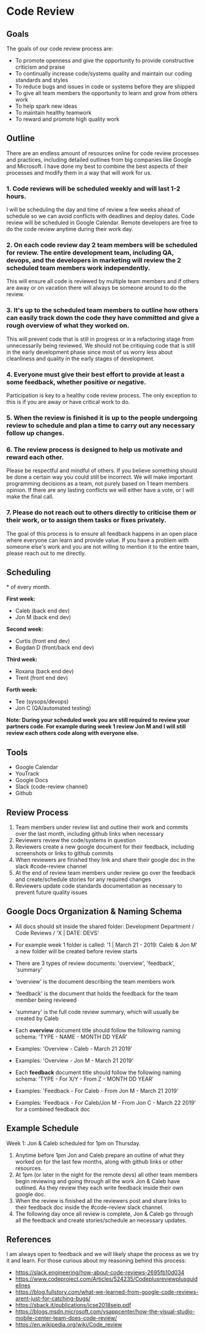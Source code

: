 # Code Review

## Goals

The goals of our code review process are:

- To promote openness and give the opportunity to provide constructive criticism and praise
- To continually increase code/systems quality and maintain our coding standards and styles
- To reduce bugs and issues in code or systems before they are shipped
- To give all team members the opportunity to learn and grow from others work
- To help spark new ideas
- To maintain healthy teamwork
- To reward and promote high quality work

## Outline

There are an endless amount of resources online for code review processes and practices, including detailed outlines from big companies like Google and Microsoft. I have done my best to combine the best aspects of their processes and modify them in a way that will work for us.

### 1. Code reviews will be scheduled weekly and will last 1-2 hours.

I will be scheduling the day and time of review a few weeks ahead of schedule so we can avoid conflicts with deadlines and deploy dates. Code review will be scheduled in Google Calendar. Remote developers are free to do the code review anytime during their work day.

### 2. On each code review day 2 team members will be scheduled for review. The entire development team, including QA, devops, and the developers in marketing will review the 2 scheduled team members work independently.

This will ensure all code is reviewed by multiple team members and if others are away or on vacation there will always be someone around to do the review.

### 3. It's up to the scheduled team members to outline how others can easily track down the code they have committed and give a rough overview of what they worked on.

This will prevent code that is still in progress or in a refactoring stage from unnecessarily being reviewed. We should not be critiquing code that is still in the early development phase since most of us worry less about cleanliness and quality in the early stages of development.

### 4. Everyone must give their best effort to provide at least a some feedback, whether positive or negative.

Participation is key to a healthy code review process. The only exception to this is if you are away or have critical work to do.

### 5. When the review is finished it is up to the people undergoing review to schedule and plan a time to carry out any necessary follow up changes.

### 6. The review process is designed to help us motivate and reward each other.

Please be respectful and mindful of others. If you believe something should be done a certain way you could still be incorrect. We will make important programming decisions as a team, not purely based on 1 team members opinion. If there are any lasting conflicts we will either have a vote, or I will make the final call.

### 7. Please do not reach out to others directly to criticise them or their work, or to assign them tasks or fixes privately.

The goal of this process is to ensure all feedback happens in an open place where everyone can learn and provide value. If you have a problem with someone else's work and you are not willing to mention it to the entire team, please reach out to me directly.

## Scheduling

\* of every month.

**First week:**
- Caleb (back end dev)
- Jon M (back end dev)

**Second week:**
- Curtis (front end dev)
- Bogdan D (front/back end dev)

**Third week:**
- Roxana (back end dev)
- Trent (front end dev)

**Forth week:**
- Tee (sysops/devops)
- Jon C (QA/automated testing)

**Note: During your scheduled week you are still required to review your partners code. For example during week 1 review Jon M and I will still review each others code along with everyone else.**

## Tools

- Google Calendar
- YouTrack
- Google Docs
- Slack (code-review channel)
- Github

## Review Process

1. Team members under review list and outline their work and commits over the last month, including github links when necessary
2. Reviewers review the code/systems in question
3. Reviewers create a new google document for their feedback, including screenshots or links to github commits
4. When reviewers are finished they link and share their google doc in the slack #code-review channel
4. At the end of review team members under review go over the feedback and create/schedule stories for any required changes
5. Reviewers update code standards documentation as necessary to prevent future quality issues

## Google Docs Organization & Naming Schema

- All docs should sit inside the shared folder: Development Department / Code Reviews / 'X | DATE: DEVS'
- For example week 1 folder is called: '1 | March 21 - 2019: Caleb & Jon M' a new folder will be created before review starts
- There are 3 types of review documents: 'overview', 'feedback', 'summary'
- 'overview' is the document describing the team members work
- 'feedback' is the document that holds the feedback for the team member being reviewed
- 'summary' is the full code review summary, which will usually be created by Caleb

- Each **overview** document title should follow the following naming schema: 'TYPE - NAME - MONTH DD YEAR'
- Examples:  'Overview - Caleb - March 21 2019'
- Examples:  'Overview - Jon M - March 21 2019'

- Each **feedback** document title should follow the following naming schema: 'TYPE - For X/Y - From Z - MONTH DD YEAR'
- Examples: 'Feedback - For Caleb - From Jon M - March 21 2019'
- Examples: 'Feedback - For Caleb/Jon M - From Jon C - March 22 2019' for a combined feedback doc


## Example Schedule

Week 1: Jon & Caleb scheduled for 1pm on Thursday.

1. Anytime before 1pm Jon and Caleb prepare an outline of what they worked on for the last few months, along with github links or other resources.
2. At 1pm (or later in the night for the remote devs) all other team members begin reviewing and going through all the work Jon & Caleb have outlined. As they review they each write feedback inside their own google doc.
3. When the review is finished all the reviewers post and share links to their feedback doc inside the #code-review slack channel.
4. The following day once all review is complete, Jon & Caleb go through all the feedback and create stories/schedule an necessary updates.

## References

I am always open to feedback and we will likely shape the process as we try it and learn. For those curious about my reasoning behind this process:

* https://slack.engineering/how-about-code-reviews-2695fb10d034
* https://www.codeproject.com/Articles/524235/Codeplusreviewplusguidelines
* https://blog.fullstory.com/what-we-learned-from-google-code-reviews-arent-just-for-catching-bugs/
* https://sback.it/publications/icse2018seip.pdf
* https://blogs.msdn.microsoft.com/vsappcenter/how-the-visual-studio-mobile-center-team-does-code-review/
* https://en.wikipedia.org/wiki/Code_review